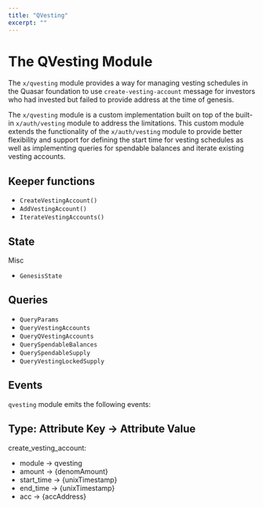 ```yaml
---
title: "QVesting"
excerpt: ""
---
```


# The QVesting Module

The `x/qvesting` module provides a way for managing vesting schedules in the Quasar foundation to
use `create-vesting-account` message for investors who had invested but failed to provide address at the time of
genesis.

The `x/qvesting` module is a custom implementation built on top of the built-in `x/auth/vesting` module to address the
limitations. This custom module extends the functionality of the `x/auth/vesting` module to
provide better flexibility and support for defining the start time for vesting schedules as well as implementing queries for spendable balances and iterate existing vesting accounts.

## Keeper functions

- `CreateVestingAccount()`
- `AddVestingAccount()`
- `IterateVestingAccounts()`

## State

Misc

- `GenesisState`

## Queries

- `QueryParams`
- `QueryVestingAccounts`
- `QueryQVestingAccounts`
- `QuerySpendableBalances`
- `QuerySpendableSupply`
- `QueryVestingLockedSupply`

## Events

`qvesting` module emits the following events:

Type: Attribute Key &rarr; Attribute Value
--------------------------------------------------

create_vesting_account:
- module &rarr; qvesting
- amount &rarr; {denomAmount}
- start_time &rarr; {unixTimestamp}
- end_time &rarr; {unixTimestamp}
- acc &rarr; {accAddress}